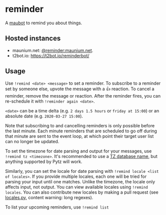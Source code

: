 # reminder
A [maubot](https://github.com/maubot/maubot) to remind you about things.

## Hosted instances
* maunium.net: [@reminder:maunium.net](https://matrix.to/#/@reminder:maunium.net).
* t2bot.io: https://t2bot.io/reminderbot/

## Usage
Use `!remind <date> <message>` to set a reminder. To subscribe to a reminder set by someone else,
upvote the message with a 👍 reaction. To cancel a reminder, remove the message or reaction.
After the reminder fires, you can re-schedule it with `!reminder again <date>`.

`<date>` can be a time delta (e.g. `2 days 1.5 hours` or `friday at 15:00`)
or an absolute date (e.g. `2020-03-27 15:00`).

Note that subscribing to and cancelling reminders is only possible before the last minute.
Each minute reminders that are scheduled to go off during that minute are sent to the event loop,
at which point their target user list can no longer be updated.

To set the timezone for date parsing and output for your messages, use `!remind tz <timezone>`.
It's recommended to use a [TZ database name](https://en.wikipedia.org/wiki/List_of_tz_database_time_zones),
but anything supported by Pytz will work.

Similarly, you can set the locale for date parsing with `!remind locale <list of locales>`. If you
provide multiple locales, each one will be tried for parsing your input until one matches. Unlike
the timezone, the locale only affects input, not output. You can view available locales using
`!remind locales`. You can also contribute new locales by making a pull request
(see [locales.py](reminder/locales.py), content warning: long regexes).

To list your upcoming reminders, use `!remind list`
